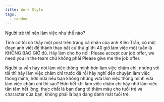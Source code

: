 ```yaml
---
title: Work Style
tags:
  - random
---
```


Người trẻ thì nên làm việc như thế nào?

Tình cờ tôi có thấy một post trên trang cá nhân của anh Kiên Trần, có một đoạn anh viết để thành thạo bất cứ thứ gì thì 40 giờ làm việc một tuần là KHÔNG BAO GIỜ đủ.
Hãy làm cho họ nói: Please accept our job offer, we need you in the team chứ không phải Please give me the job offer.

Người ta vẫn hay nói làm việc thông minh hơn làm việc chăm chỉ, nhưng với tôi thì hãy làm việc chăm chỉ trước đã rồi hãy nghĩ đến chuyện làm việc thông minh, hơn nữa nếu bạn không
những vừa làm việc thông minh vừa làm việc chăm chỉ thì sao? Hơn hết khi làm việc chăm chỉ hãy nhớ làm việc tân tâm hết lòng, thực chất là bạn đang tô thêm màu cho tuổi trẻ và character của bạn,
không phải là bạn đang đánh mất tuổi trẻ.

